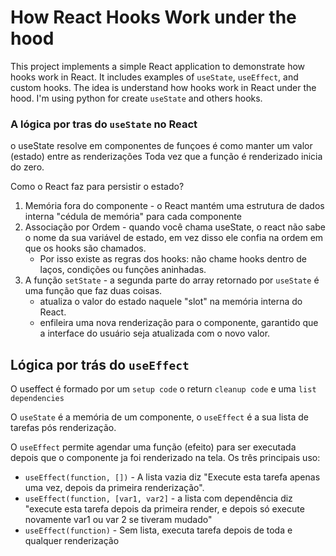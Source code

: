 # How React Hooks Work under the hood

This project implements a simple React application to demonstrate how hooks work in React. It includes examples of `useState`, `useEffect`, and custom hooks.
The idea is understand how hooks work in React under the hood.
I'm using python for create `useState` and others hooks.

### A lógica por tras do `useState` no React

o useState resolve em componentes de funçoes é como manter um valor (estado) entre as renderizações
Toda vez que a função é renderizado inicia do zero.

Como o React faz para persistir o estado?
1. Memória fora do componente - o React mantém uma estrutura de dados interna "cédula de memória" para cada componente
2. Associação por Ordem - quando você chama useState, o react não sabe o nome da sua variável de estado, em vez disso ele confia na ordem em que os hooks são chamados.
	- Por isso existe as regras dos hooks: não chame hooks dentro de laços, condições ou funções aninhadas.
3. A função `setState` - a segunda parte do array retornado por `useState` é uma função que faz duas coisas.
	- atualiza o valor do estado naquele "slot" na memória interna do React.
	- enfileira uma nova renderização para o componente, garantido que a interface do usuário seja atualizada com o novo valor.

## Lógica por trás do `useEffect` 
O useffect é formado por um `setup code` o return `cleanup code`  e uma `list dependencies`

O `useState` é a memória de um componente, o `useEffect` é a sua lista de tarefas pós renderização.

O `useEffect` permite agendar uma função (efeito) para ser executada depois que o componente ja foi renderizado na tela.
Os três principais uso:
- `useEffect(function, [])` - A lista vazia diz "Execute esta tarefa apenas uma vez, depois da primeira renderização".
- `useEffect(function, [var1, var2]` - a lista com dependência diz "execute esta tarefa depois da primeira render, e depois só execute novamente var1 ou var 2 se tiveram mudado"
- `useEffect(function)` - Sem lista, executa tarefa depois de toda e qualquer renderização